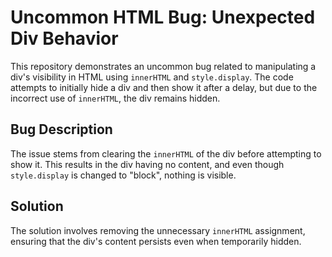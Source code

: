 # Uncommon HTML Bug: Unexpected Div Behavior

This repository demonstrates an uncommon bug related to manipulating a div's visibility in HTML using `innerHTML` and `style.display`.  The code attempts to initially hide a div and then show it after a delay, but due to the incorrect use of `innerHTML`, the div remains hidden.

## Bug Description
The issue stems from clearing the `innerHTML` of the div before attempting to show it.  This results in the div having no content, and even though `style.display` is changed to "block", nothing is visible.

## Solution
The solution involves removing the unnecessary `innerHTML` assignment, ensuring that the div's content persists even when temporarily hidden. 